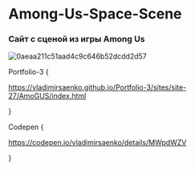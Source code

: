 # Among-Us-Space-Scene

### Сайт с сценой из игры Among Us

![0aeaa211c51aad4c9c646b52dcdd2d57](https://user-images.githubusercontent.com/56477695/124400538-e9285980-dd2b-11eb-850b-83c9f09f6eca.jpg)

Portfolio-3 {

https://vladimirsaenko.github.io/Portfolio-3/sites/site-27/AmoGUS/index.html

}

Codepen {

https://codepen.io/vladimirsaenko/details/MWpdWZV

}
